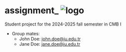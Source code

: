 # assignment_      ![logo](https://cdn.istanbul.edu.tr/FileHandler.ashx?f=RT1ayT3Bv0-0mo0RfJXTjA)

Student project for the 2024-2025 fall semester in CMB I

- Group mates:
  - John Doe: john.doe@iu.edu.tr
  - Jane Doe: jane.doe@iu.edu.tr


 


